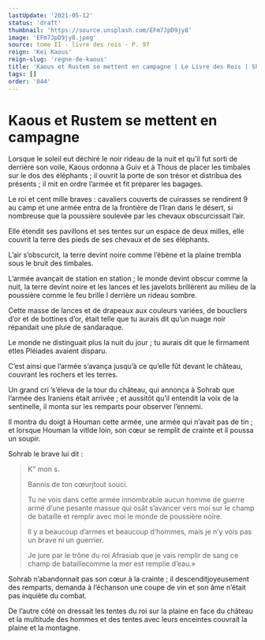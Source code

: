 ```yaml
---
lastUpdate: '2021-05-12'
status: 'draft'
thumbnail: 'https://source.unsplash.com/EFm7JpD9jy8'
image: 'EFm7JpD9jy8.jpeg'
source: tome II - livre des rois - P. 97
reign: 'Keï Kaous'
reign-slug: 'regne-de-kaous'
title: 'Kaous et Rustem se mettent en campagne | Le Livre des Rois | Shâhnâmeh'
tags: []
order: '044'
---
```


# Kaous et Rustem se mettent en campagne

Lorsque le soleil eut déchiré le noir rideau de la nuit et qu’il fut sorti de derrière son voile, Kaous ordonna à Guiv et à Thous de placer les timbales sur le dos des éléphants ; il ouvrit la porte de son trésor et distribua des présents ; il mit en ordre l’armée et fit préparer les bagages.

Le roi et cent mille braves : cavaliers couverts de cuirasses se rendirent
9
au camp et une armée entra de la frontière de l’Iran dans le désert, si nombreuse que la poussière soulevée par les chevaux obscurcissait l’air.

Elle étendit ses pavillons et ses tentes sur un espace de deux milles, elle couvrit la terre des pieds de ses chevaux et de ses éléphants.

L’air s’obscurcit, la terre devint noire comme l’ébène et la plaine trembla sous le bruit des timbales.

L’armée avançait de station en station ; le monde devint obscur comme la nuit, la terre devint noire et les lances et les javelots brillèrent au milieu de la poussière comme le feu brille I derrière un rideau sombre.

Cette masse de lances et de drapeaux aux couleurs variées, de boucliers d’or et de bottines d’or, était telle que tu aurais dit qu’un nuage noir répandait une pluie de sandaraque.

Le monde ne distinguait plus la nuit du jour ; tu aurais dit que le firmament etles Pléiades avaient disparu.

C’est ainsi que l’armée s’avança jusqu’à ce qu’elle fût devant le château, couvrant les rochers et les terres.

Un grand cri ’s’éleva de la tour du château, qui annonça à Sohrab que l’armée des Iraniens était arrivée ; et aussitôt qu’il entendit la voix de la sentinelle, il monta sur les remparts pour observer l’ennemi.

Il montra du doigt à Houman cette armée, une armée qui n’avait pas de tin ; et lorsque Houman la vitlde loin, son cœur se remplit de crainte et il poussa un soupir.

Sohrab le brave lui dit :

> K" mon s.
>
> Bannis de ton cœurjtout souci.
>
> Tu ne vois dans cette armée innombrable aucun homme de guerre armé d’une pesante massue qui osât s’avancer vers moi sur le champ de bataille et remplir avec moi le monde de poussière noire.
>
> Il y a beaucoup d’armes et beaucoup d’hommes, mais je n’y vois pas un brave ni un guerrier.
>
> Je jure par le trône du roi Afrasiab que je vais remplir de sang ce champ de bataillecomme la mer est remplie d’eau.»

Sohrab n’abandonnait pas son cœur à la crainte ; il descenditjoyeusement des remparts, demanda à l’échanson une coupe de vin et son âme n’était pas inquiète du combat.

De l’autre côté on dressait les tentes du roi sur la plaine en face du château et la multitude des hommes et des tentes avec leurs enceintes couvrait la plaine et la montagne.
